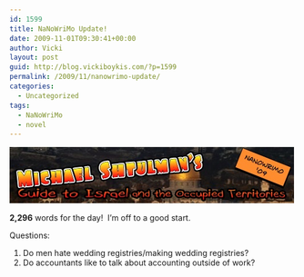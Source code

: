 ```yaml
---
id: 1599
title: NaNoWriMo Update!
date: 2009-11-01T09:30:41+00:00
author: Vicki
layout: post
guid: http://blog.vickiboykis.com/?p=1599
permalink: /2009/11/nanowrimo-update/
categories:
  - Uncategorized
tags:
  - NaNoWriMo
  - novel
---
```

[<img class="aligncenter size-full wp-image-1600" title="Page_1" src="https://raw.githubusercontent.com/veekaybee/wlb/gh-pages/assets/images/2009/11/Page_1.jpg" alt="Page_1" width="500" height="100" />](https://raw.githubusercontent.com/veekaybee/wlb/gh-pages/assets/images/2009/11/Page_1.jpg)

**2,296** words for the day!  I&#8217;m off to a good start.

Questions:

  1. Do men hate wedding registries/making wedding registries?
  2. Do accountants like to talk about accounting outside of work?